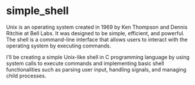 # simple_shell

Unix is an operating system created in 1969 by Ken Thompson and Dennis Ritchie at Bell Labs. It was designed to be simple, efficient, and powerful. The shell is a command-line interface that allows users to interact with the operating system by executing commands.

I'll be creating a simple Unix-like shell in C programming language by using system calls to execute commands and implementing basic shell functionalities such as parsing user input, handling signals, and managing child processes.
